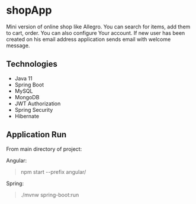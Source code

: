 # shopApp
Mini version of online shop like Allegro. You can search for items, add them to cart, order.
You can also configure Your account. If new user has been created
on his email address application sends email with welcome message.

## Technologies
* Java 11
* Spring Boot
* MySQL
* MongoDB
* JWT Authorization
* Spring Security
* Hibernate

## Application Run
From main directory of project:

Angular:  
> npm start --prefix angular/  


Spring:  
> ./mvnw spring-boot:run
